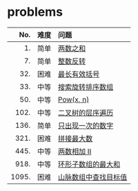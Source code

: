 # problems

 | No.    | 难度 | 问题 |
 | -:     | :-:  | :-   |
 | 1.     | 简单 | [两数之和](https://leetcode-cn.com/problems/two-sum/) |
 | 7.     | 简单 | [整数反转](https://leetcode-cn.com/problems/reverse-integer/) |
 | 32.    | 困难 | [最长有效括号](https://leetcode-cn.com/problems/longest-valid-parentheses/) |
 | 33.    | 中等 | [搜索旋转排序数组](https://leetcode-cn.com/problems/search-in-rotated-sorted-array/) |
 | 50.    | 中等 | [Pow(x, n)](https://leetcode-cn.com/problems/powx-n/) |
 | 102.   | 中等 | [二叉树的层序遍历](https://leetcode-cn.com/problems/binary-tree-level-order-traversal/) |
 | 136.   | 简单 | [只出现一次的数字](https://leetcode-cn.com/problems/single-number/) |
 | 321.   | 困难 | [拼接最大数](https://leetcode-cn.com/problems/create-maximum-number/) |
 | 445.   | 中等 | [两数相加 II](https://leetcode-cn.com/problems/add-two-numbers-ii/) |
 | 918.   | 中等 | [环形子数组的最大和](https://leetcode-cn.com/problems/maximum-sum-circular-subarray/) |
 | 1095.  | 困难 | [山脉数组中查找目标值](https://leetcode-cn.com/problems/find-in-mountain-array/) |
